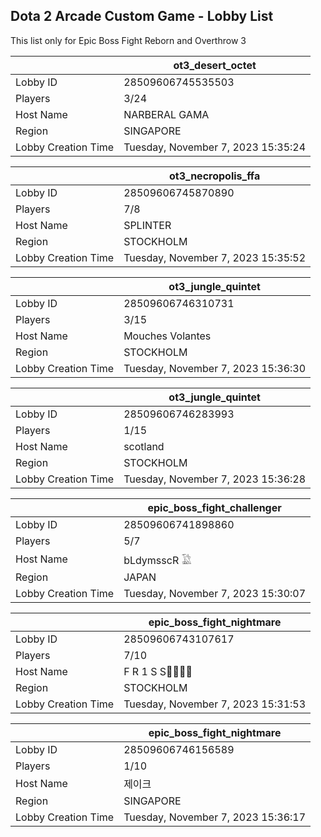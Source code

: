 ## Dota 2 Arcade Custom Game - Lobby List

This list only for Epic Boss Fight Reborn and Overthrow 3

|  | ot3_desert_octet |
| ------ | ------ |
| Lobby ID | 28509606745535503 |
| Players | 3/24 |
| Host Name | NARBERAL GAMA |
| Region | SINGAPORE |
| Lobby Creation Time | Tuesday, November 7, 2023 15:35:24 |


|  | ot3_necropolis_ffa |
| ------ | ------ |
| Lobby ID | 28509606745870890 |
| Players | 7/8 |
| Host Name | SPLINTER |
| Region | STOCKHOLM |
| Lobby Creation Time | Tuesday, November 7, 2023 15:35:52 |


|  | ot3_jungle_quintet |
| ------ | ------ |
| Lobby ID | 28509606746310731 |
| Players | 3/15 |
| Host Name | Mouches Volantes |
| Region | STOCKHOLM |
| Lobby Creation Time | Tuesday, November 7, 2023 15:36:30 |


|  | ot3_jungle_quintet |
| ------ | ------ |
| Lobby ID | 28509606746283993 |
| Players | 1/15 |
| Host Name | scotland |
| Region | STOCKHOLM |
| Lobby Creation Time | Tuesday, November 7, 2023 15:36:28 |


|  | epic_boss_fight_challenger |
| ------ | ------ |
| Lobby ID | 28509606741898860 |
| Players | 5/7 |
| Host Name | bLdymsscR 𓅁 |
| Region | JAPAN |
| Lobby Creation Time | Tuesday, November 7, 2023 15:30:07 |


|  | epic_boss_fight_nightmare |
| ------ | ------ |
| Lobby ID | 28509606743107617 |
| Players | 7/10 |
| Host Name | F R 1 S S🐱‍👤🐱‍👤 |
| Region | STOCKHOLM |
| Lobby Creation Time | Tuesday, November 7, 2023 15:31:53 |


|  | epic_boss_fight_nightmare |
| ------ | ------ |
| Lobby ID | 28509606746156589 |
| Players | 1/10 |
| Host Name | 제이크 |
| Region | SINGAPORE |
| Lobby Creation Time | Tuesday, November 7, 2023 15:36:17 |


